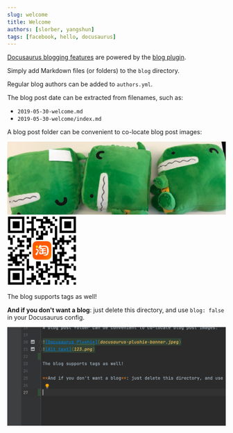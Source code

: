 ```yaml
---
slug: welcome
title: Welcome
authors: [slorber, yangshun]
tags: [facebook, hello, docusaurus]
---
```

[Docusaurus blogging features](https://docusaurus.io/docs/blog) are powered by the [blog plugin](https://docusaurus.io/docs/api/plugins/@docusaurus/plugin-content-blog).

Simply add Markdown files (or folders) to the `blog` directory.

Regular blog authors can be added to `authors.yml`.

The blog post date can be extracted from filenames, such as:

- `2019-05-30-welcome.md`
- `2019-05-30-welcome/index.md`

A blog post folder can be convenient to co-locate blog post images:

![Docusaurus Plushie](docusaurus-plushie-banner.jpeg)
![Alt text](123.png)

The blog supports tags as well!

**And if you don't want a blog**: just delete this directory, and use `blog: false` in your Docusaurus config.

![1677001080205](./index-1677001080205.png)
